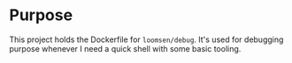 # Purpose

This project holds the Dockerfile for `loomsen/debug`. It's used for debugging purpose whenever I need a quick shell with some basic tooling.
